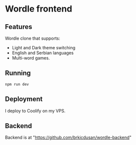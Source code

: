 # Wordle frontend

## Features

Wordle clone that supports:

- Light and Dark theme switching
- English and Serbian languages
- Multi-word games.

## Running

`npm run dev`

## Deployment

I deploy to Coolify on my VPS.

## Backend

Backend is at "<https://github.com/brkicdusan/wordle-backend>"
